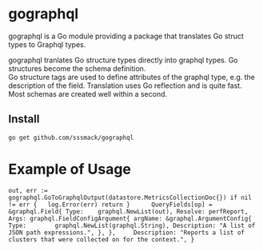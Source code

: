 # gographql
gographql is a Go module providing a package that translates Go struct types to Graphql types.

gographql tranlates Go structure types directly into graphql types.  Go structures become the schema definition.   
Go structure tags are used to define attributes of the graphql type, e.g. the description of the field.
Translation uses Go reflection and is quite fast.    
Most schemas are created well within a second.




## Install

```shell
go get github.com/sssmack/gographql
```
# Example of Usage
` out, err := gographql.GoToGraphqlOutput(datastore.MetricsCollectionDoc{})
      if nil != err {  
         log.Error(err)
         return
      }     
      QueryFields[op] = &graphql.Field{
         Type:    graphql.NewList(out),
         Resolve: perfReport,
         Args: graphql.FieldConfigArgument{
            argName: &graphql.ArgumentConfig{
               Type:        graphql.NewList(graphql.String),
               Description: "A list of JSON path expressions.",
            },
         },    
         Description: "Reports a list of clusters that were collected on for the context.",
      }
`

